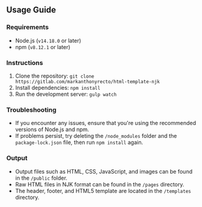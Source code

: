 ## Usage Guide

### Requirements
- Node.js (`v14.18.0` or later)
- npm (`v8.12.1` or later)

### Instructions
1. Clone the repository: `git clone https://gitlab.com/markanthonyrecto/html-template-njk`
2. Install dependencies: `npm install`
3. Run the development server: `gulp watch`

### Troubleshooting
- If you encounter any issues, ensure that you're using the recommended versions of Node.js and npm.
- If problems persist, try deleting the `/node_modules` folder and the `package-lock.json` file, then run `npm install` again.

### Output
- Output files such as HTML, CSS, JavaScript, and images can be found in the `/public` folder.
- Raw HTML files in NJK format can be found in the `/pages` directory.
- The header, footer, and HTML5 template are located in the `/templates` directory.